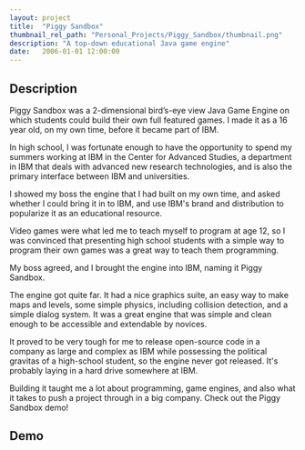 ```yaml
---
layout: project
title:  "Piggy Sandbox"
thumbnail_rel_path: "Personal_Projects/Piggy_Sandbox/thumbnail.png"
description: "A top-down educational Java game engine"
date:   2006-01-01 12:00:00
---
```


## Description

Piggy Sandbox was a 2-dimensional bird’s-eye view Java Game Engine on which students could build their own full featured games. I made it as a 16 year old, on my own time, before it became part of IBM.

In high school, I was fortunate enough to have the opportunity to spend my summers working at IBM in the Center for Advanced Studies, a department in IBM that deals with advanced new research technologies, and is also the primary interface between IBM and universities. 

I showed my boss the engine that I had built on my own time, and asked whether I could bring it in to IBM, and use IBM's brand and distribution to popularize it as an educational resource.

Video games were what led me to teach myself to program at age 12, so I was convinced that presenting high school students with a simple way to program their own games was a great way to teach them programming.

My boss agreed, and I brought the engine into IBM, naming it Piggy Sandbox.

The engine got quite far. It had a nice graphics suite, an easy way to make maps and levels, some simple physics, including collision detection, and a simple dialog system. It was a great engine that was simple and clean enough to be accessible and extendable by novices.

It proved to be very tough for me to release open-source code in a company as large and complex as IBM while possessing the political gravitas of a high-school student, so the engine never got released. It's probably laying in a hard drive somewhere at IBM.

Building it taught me a lot about programming, game engines, and also what it takes to push a project through in a big company. Check out the Piggy Sandbox demo!

## Demo
